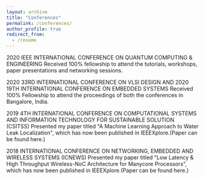 ```yaml
---
layout: archive
title: "Conferences"
permalink: /conferences/
author_profile: true
redirect_from:
  - /resume
---
```


2020 IEEE INTERNATIONAL CONFERENCE ON QUANTUM COMPUTING & ENGINEERING
Received 100% fellowship to attend the tutorials, workshops, paper presentations and networking sessions.

2020 33RD INTERNATIONAL CONFERENCE ON VLSI DESIGN AND 2020 19TH INTERNATIONAL CONFERENCE ON EMBEDDED SYSTEMS
Received 100% Fellowship to attend the proceedings of both the conferences in Bangalore, India.

2019 4TH INTERNATIONAL CONFERENCE ON COMPUTATIONAL SYSTEMS AND INFORMATION TECHNOLOGY FOR SUSTAINABLE SOLUTION (CSITSS)
Presented my paper titled "A Machine Learning Approach to Water Leak Localization", which has now been published in IEEEXplore.(Paper can be found here.)

2018 INTERNATIONAL CONFERENCE ON NETWORKING, EMBEDDED AND WIRELESS SYSTEMS (ICNEWS)
Presented my paper titled "Low Latency & High Throughput Wireless-NoC Architecture for Manycore Processors", which has now been published in IEEEXplore.(Paper can be found here.)